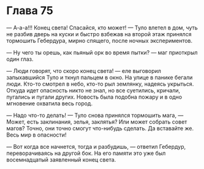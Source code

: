 # Глава 75

— А-а-а!!! Конец света! Спасайся, кто может! — Туло влетел в дом, чуть не разбив дверь на куски и быстро взбежав на второй этаж принялся тормошить Гебердура, мирно спящего, после ночных экспериментов.

— Ну чего ты орешь, как пьяный орк во время пытки? — маг приоткрыл один глаз.

— Люди говорят, что скоро конец света! — еле выговорил запыхавшийся Туло и ткнул пальцем в окно. На улице в панике бегали люди. Кто-то смотрел в небо, кто-то рыл землянку, надеясь укрыться. Откуда идет опасность никто не знал, но все суетились, кричали, пугались и пугали других. Новость была подобна пожару и в одно мгновение охватила весь город.

— Надо что-то делать! — Туло снова принялся тормошить мага, — Может, есть заклинания, зелья, заклятья? Или может собрать совет магов? Точно, они точно смогут что-нибудь сделать. Да вставайте же. Весь мир в опасности!

— Вот когда все начнется, тогда и разбудишь, — ответил Гебердур, переворачиваясь на другой бок. На его памяти это уже был восемнадцатый заявленный конец света.


